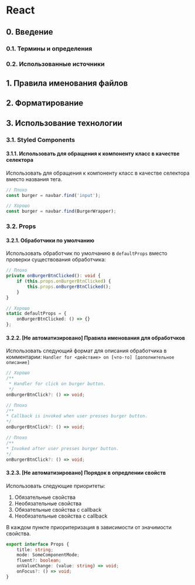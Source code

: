# React

## 0. Введение

### 0.1. Термины и определения

### 0.2. Использованные источники

## 1. Правила именования файлов

## 2. Форматирование

## 3. Использование технологии

### 3.1. Styled Components

#### 3.1.1. Использовать для обращения к компоненту класс в качестве селектора

Использовать для обращения к компоненту класс в качестве селектора вместо 
названия тега.

```typescript
// Плохо
const burger = navbar.find('input');

// Хорошо
const burger = navbar.find(BurgerWrapper);
```

### 3.2. Props

#### 3.2.1. Обработчики по умолчанию

Использовать обработчик по умолчанию в `defaultProps` вместо проверки 
существования обработчика:

```typescript
// Плохо
private onBurgerBtnClicked(): void {
    if (this.props.onBurgerBtnClicked) {
        this.props.onBurgerBtnClicked();
    }
}

// Хорошо
static defaultProps = {
    onBurgerBtnClicked: () => {}
};
```

#### 3.2.2. \[Не автоматизировано\] Правила именования для обработчков

Использовать следующий формат для описания обработчика в комментарии:
`Handler for <действие> on [что-то] [дополнительное описание]`

```typescript
// Хорошо
/**
 * Handler for click on burger button.
 */
onBurgerBtnClick?: () => void;

// Плохо
/**
* Callback is invoked when user presses burger button.
*/
onBurgerBtnClick?: () => void;

// Плохо
/**
* Invoked after user presses burger button.
*/
onBurgerBtnClick?: () => void;
```

#### 3.2.3. \[Не автоматизировано\] Порядок в опредлении свойств 

Использовать следующие приоритеты:

1. Обязательные свойства
2. Необязательные свойства
3. Обязательные свойства с callback
4. Необязательные свойства с callback

В каждом пункте приоритеризация в зависимости от значимости свойства.

```typescript
export interface Props {
    title: string;
    mode: SomeComponentMode;
    fluent?: boolean;
    onValueChange: (value: string) => void;
    onFocus?: () => void;
}
```
